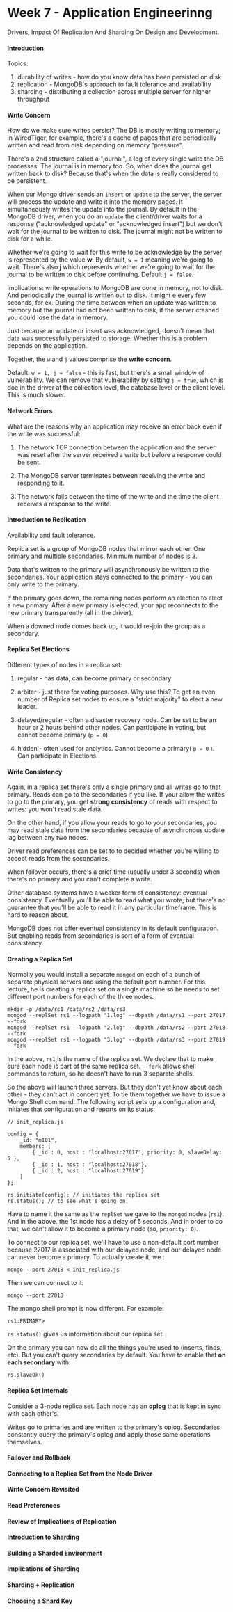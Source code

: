 # Week 7 - Application Engineerinng

Drivers, Impact Of Replication And Sharding On Design and Development.

#### Introduction

Topics:

1.  durability of writes - how do you know data has been persisted on disk
2.  replication - MongoDB's approach to fault tolerance and availability
3.  sharding - distributing a collection across multiple server for higher throughput

#### Write Concern

How do we make sure writes persist? The DB is mostly writing to memory; in WiredTiger, for example, there's a cache of pages that are periodically written and read from disk depending on memory "pressure".

There's a 2nd structure called a "journal", a log of every single write the DB processes. The journal is in memory too. So, when does the journal get written back to disk? Because that's when the data is really considered to be persistent.

When our Mongo driver sends an `insert` or `update` to the server, the server will process the update and write it into the memory pages. It simultaneously writes the update into the journal. By default in the MongoDB driver, when you do an `update` the client/driver waits for a response ("acknowledged update" or "acknowledged insert") but we don't wait for the journal to be written to disk. The journal might not be written to disk for a while.

Whether we're going to wait for this write to be acknowledge by the server is represented by the value **w**. By default, `w = 1` meaning we're going to wait. There's also **j** which represents whether we're going to wait for the journal to be written to disk before continuing. Default `j = false`.

Implications: write operations to MongoDB are done in memory, not to disk. And periodically the journal is written out to disk. It might e every few seconds, for ex. During the time between when an update was written to memory but the journal had not been written to disk, if the server crashed you could lose the data in memory.

Just because an update or insert was acknowledged, doesn't mean that data was successfully persisted to storage. Whether this is a problem depends on the application.

Together, the `w` and `j` values comprise the **write concern**.

Default: `w = 1, j = false` - this is fast, but there's a small window of vulnerability. We can remove that vulnerability by setting `j = true`, which is doe in the driver at the collection level, the database level or the client level. This is much slower.


#### Network Errors

What are the reasons why an application may receive an error back even if the write was successful:

1. The network TCP connection between the application and the server was reset after the server received a write but before a response could be sent.

2. The MongoDB server terminates between receiving the write and responding to it.

3. The network fails between the time of the write and the time the client receives a response to the write.

#### Introduction to Replication

Availability and fault tolerance.

Replica set is a group of MongoDB nodes that mirror each other. One primary and multiple secondaries. Minimum number of nodes is 3.

Data that's written to the primary will asynchronously be written to the secondaries. Your application stays connected to the primary - you can only write to the primary.

If the primary goes down, the remaining nodes perform an election to elect a new primary. After a new primary is elected, your app reconnects to the new primary transparently (all in the driver).

When a downed node comes back up, it would re-join the group as a secondary.

#### Replica Set Elections

Different types of nodes in a replica set:

1. regular - has data, can become primary or secondary

2. arbiter - just there for voting purposes. Why use this? To get an even number of Replica set nodes to ensure a "strict majority" to elect a new leader.

3. delayed/regular - often a disaster recovery node. Can be set to be an hour or 2 hours behind other nodes. Can participate in voting, but cannot become primary (`p = 0`).

4. hidden - often used for analytics. Cannot become a primary( `p = 0` ). Can participate in Elections.

#### Write Consistency

Again, in a replica set there's only a single primary and all writes go to that primary. Reads can go to the secondaries if you like. If your allow the writes to go to the primary, you get **strong consistency** of reads with respect to writes: you won't read stale data.

On the other hand, if you allow your reads to go to your secondaries, you may read stale data from the secondaries because of asynchronous update lag between any two nodes.

Driver read preferences can be set to to decided whether you're willing to accept reads from the secondaries.

When failover occurs, there's a brief time (usually under 3 seconds) when there's no primary and you can't complete a write.

Other database systems have a weaker form of consistency: eventual consistency. Eventually you'll be able to read what you wrote, but there's no guarantee that you'll be able to read it in any particular timeframe. This is hard to reason about.

MongoDB does not offer eventual consistency in its default configuration. But enabling reads from secondaries is sort of a form of eventual consistency.

#### Creating a Replica Set

Normally you would install a separate `mongod` on each of a bunch of separate physical servers and using the default port number. For this lecture, he is creating a replica set on a single machine so he needs to set different port numbers for each of the three nodes.

```
mkdir -p /data/rs1 /data/rs2 /data/rs3
mongod --replSet rs1 --logpath "1.log" --dbpath /data/rs1 --port 27017 --fork
mongod --replSet rs1 --logpath "2.log" --dbpath /data/rs2 --port 27018 --fork
mongod --replSet rs1 --logpath "3.log" --dbpath /data/rs3 --port 27019 --fork
```

In the aobve, `rs1` is the name of the replica set. We declare that to make sure each node is part of the same replica set. `--fork` allows shell commands to return, so he doesn't have to run 3 separate shells.

So the above will launch three servers. But they don't yet know about each other - they can't act in concert yet. To tie them together we have to issue a Mongo Shell command. The following script sets up a configuration and, initiates that configuration and reports on its status:

```
// init_replica.js

config = {
    _id: "m101",
    members: [
        { _id : 0, host : "localhost:27017", priority: 0, slaveDelay: 5 },
        { _id : 1, host : "localhost:27018"},
        { _id : 2, host : "localhost:27019"}
    ]
};

rs.initiate(config); // initiates the replica set
rs.status(); // to see what's going on
```

Have to name it the same as the `replSet` we gave to the `mongod` nodes (`rs1`). And in the above, the 1st node has a delay of 5 seconds. And in order to do that, we can't allow it to become a primary node (so, `priority: 0`).

To connect to our replica set, we'll have to use a non-default port number because 27017 is associated with our delayed node, and our delayed node can never become a primary. To actually create it, we :

```
mongo --port 27018 < init_replica.js
```

Then we can connect to it:

```
mongo --port 27018
```

The mongo shell prompt is now different. For example:

```
rs1:PRIMARY>
```

`rs.status()` gives us information about our replica set.

On the primary you can now do all the things you're used to (inserts, finds, etc). But you can't query secondaries by default. You have to enable that **on each secondary** with:

```
rs.slaveOk()
```

#### Replica Set Internals

Consider a 3-node replica set. Each node has an **oplog** that is kept in sync with each other's.

Writes go to primaries and are written to the primary's oplog. Secondaries constantly query the primary's oplog and apply those same operations themselves.


#### Failover and Rollback



#### Connecting to a Replica Set from the Node Driver



#### Write Concern Revisited



#### Read Preferences



#### Review of Implications of Replication



#### Introduction to Sharding



#### Building a Sharded Environment



#### Implications of Sharding



#### Sharding + Replication



#### Choosing a Shard Key

